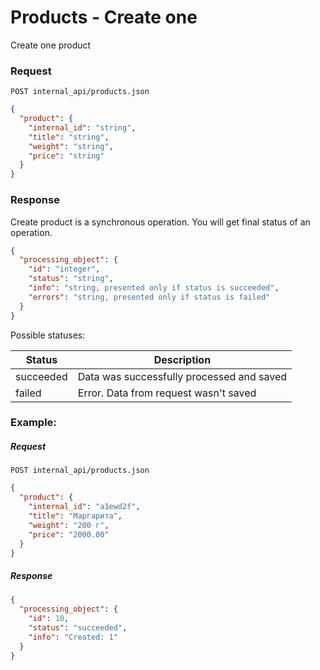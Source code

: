 # Products - Create one

Create one product

### Request
`POST internal_api/products.json`

```json
{
  "product": {
    "internal_id": "string",
    "title": "string",
    "weight": "string",
    "price": "string"
  }
}
```

### Response
Create product is a synchronous operation. You will get final status of an operation.
```json
{
  "processing_object": {
    "id": "integer",
    "status": "string",
    "info": "string, presented only if status is succeeded",
    "errors": "string, presented only if status is failed"
  }
}
```

Possible statuses:

| Status    | Description                               |
|-----------|-------------------------------------------|
| succeeded | Data was successfully processed and saved |
| failed    | Error. Data from request wasn't saved     |

### Example:
##### Request
`POST internal_api/products.json`
```json
{
  "product": {
    "internal_id": "a1ewd2f",
    "title": "Маргарита",
    "weight": "200 г",
    "price": "2000.00"
  }
}
```

##### Response
```json
{
  "processing_object": {
    "id": 10,
    "status": "succeeded",
    "info": "Created: 1"
  }
}
```